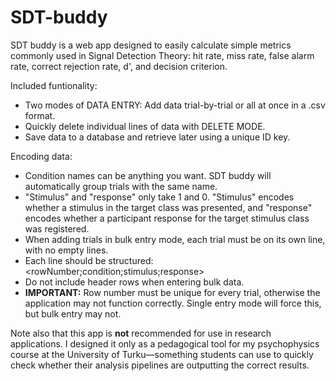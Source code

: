 # SDT-buddy

SDT buddy is a web app designed to easily calculate simple metrics commonly used in Signal Detection Theory: hit rate, miss rate, false alarm rate, correct rejection rate, d', and decision criterion.

Included funtionality:
- Two modes of DATA ENTRY: Add data trial-by-trial or all at once in a .csv format.
- Quickly delete individual lines of data with DELETE MODE.
- Save data to a database and retrieve later using a unique ID key.

Encoding data:
- Condition names can be anything you want. SDT buddy will automatically group trials with the same name.
- "Stimulus" and "response" only take 1 and 0. "Stimulus" encodes whether a stimulus in the target class was presented, 
and "response" encodes whether a participant response for the target stimulus class was registered.
- When adding trials in bulk entry mode, each trial must be on its own line, with no empty lines.
- Each line should be structured: <rowNumber;condition;stimulus;response>
- Do not include header rows when entering bulk data.
- **IMPORTANT:** Row number must be unique for every trial, otherwise the application may not function correctly.
Single entry mode will force this, but bulk entry may not.

Note also that this app is **not** recommended for use in research applications. I designed it only as a pedagogical tool for my psychophysics course at the University of Turku—something students can use to quickly check whether their analysis pipelines are outputting the correct results.
